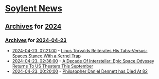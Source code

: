 # [Soylent News](../../../README.md)

## [Archives](../../index.md) for [2024](../index.md)

### [Archives](../../index.md) for [2024-04-23](index.md)

* [2024-04-23, 07:21:00](https://soylentnews.org/article.pl?sid=24/04/22/0756204&from=rss) - [Linus Torvalds Reiterates His Tabs-Versus-Spaces Stance With a Kernel Trap](https://soylentnews.org/article.pl?sid=24/04/22/0756204&from=rss)
* [2024-04-23, 02:36:00](https://soylentnews.org/article.pl?sid=24/04/22/0144220&from=rss) - [A Decade Of Interstellar: Epic Space Odyssey Returns To US Theaters This September ](https://soylentnews.org/article.pl?sid=24/04/22/0144220&from=rss)
* [2024-04-23, 00:20:00](https://soylentnews.org/article.pl?sid=24/04/23/001205&from=rss) - [Philosopher Daniel Dennett has Died At 82](https://soylentnews.org/article.pl?sid=24/04/23/001205&from=rss)
